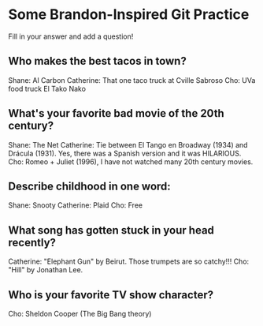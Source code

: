 # Some Brandon-Inspired Git Practice
Fill in your answer and add a question!

## Who makes the best tacos in town?
Shane: Al Carbon
Catherine: That one taco truck at Cville Sabroso
Cho: UVa food truck El Tako Nako

## What's your favorite bad movie of the 20th century?
Shane: The Net
Catherine: Tie between El Tango en Broadway (1934) and Drácula (1931). Yes, there was a Spanish version and it was HILARIOUS.
Cho: Romeo + Juliet (1996), I have not watched many 20th century movies.

## Describe childhood in one word:
Shane: Snooty
Catherine: Plaid
Cho: Free

## What song has gotten stuck in your head recently?
Catherine: "Elephant Gun" by Beirut. Those trumpets are so catchy!!!
Cho: "Hill" by Jonathan Lee.

## Who is your favorite TV show character?
Cho: Sheldon Cooper (The Big Bang theory)
